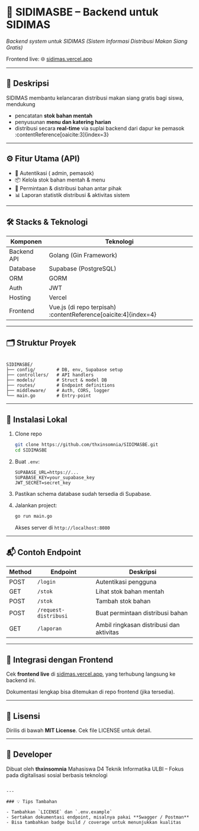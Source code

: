 # 🧾 SIDIMASBE – Backend untuk SIDIMAS  
*Backend system untuk SIDIMAS (Sistem Informasi Distribusi Makan Siang Gratis)*

Frontend live: 🌐 [sidimas.vercel.app](https://sidimas.vercel.app)

---

## 🎯 Deskripsi  
SIDIMAS membantu kelancaran distribusi makan siang gratis bagi siswa, mendukung

- pencatatan **stok bahan mentah**  
- penyusunan **menu dan katering harian**  
- distribusi secara **real‑time** via suplai backend dari dapur ke pemasok :contentReference[oaicite:3]{index=3}

---

## ⚙️ Fitur Utama (API)

- 🔐 Autentikasi ( admin, pemasok)
- 📦 Kelola stok bahan mentah & menu
- 📨 Permintaan & distribusi bahan antar pihak
- 📊 Laporan statistik distribusi & aktivitas sistem

---

## 🛠️ Stacks & Teknologi

| Komponen    | Teknologi               |
|-------------|-------------------------|
| Backend API | Golang (Gin Framework)  |
| Database    | Supabase (PostgreSQL)   |
| ORM         | GORM                    |
| Auth        | JWT                     |
| Hosting     | Vercel                  |
| Frontend    | Vue.js (di repo terpisah) :contentReference[oaicite:4]{index=4} |

---

## 🗂️ Struktur Proyek

```

SIDIMASBE/
├── config/        # DB, env, Supabase setup
├── controllers/   # API handlers
├── models/        # Struct & model DB
├── routes/        # Endpoint definitions
├── middleware/    # Auth, CORS, logger
└── main.go        # Entry-point

````

---

## 🚀 Instalasi Lokal

1. Clone repo  
   ```bash
   git clone https://github.com/thxinsomnia/SIDIMASBE.git
   cd SIDIMASBE

2. Buat `.env`:

   ```env
   SUPABASE_URL=https://...
   SUPABASE_KEY=your_supabase_key
   JWT_SECRET=secret_key
   ```

3. Pastikan schema database sudah tersedia di Supabase.

4. Jalankan project:

   ```bash
   go run main.go
   ```

   Akses server di `http://localhost:8080`

---

## 📬 Contoh Endpoint

| Method | Endpoint              | Deskripsi                                |
| ------ | --------------------- | ---------------------------------------- |
| POST   | `/login`              | Autentikasi pengguna                     |
| GET    | `/stok`               | Lihat stok bahan mentah                  |
| POST   | `/stok`               | Tambah stok bahan                        |
| POST   | `/request-distribusi` | Buat permintaan distribusi bahan         |
| GET    | `/laporan`            | Ambil ringkasan distribusi dan aktivitas |

---

## 🔗 Integrasi dengan Frontend

Cek **frontend live** di [sidimas.vercel.app](https://sidimas.vercel.app), yang terhubung langsung ke backend ini.

Dokumentasi lengkap bisa ditemukan di repo frontend (jika tersedia).

---

## 📄 Lisensi

Dirilis di bawah **MIT License**. Cek file LICENSE untuk detail.

---

## 👤 Developer

Dibuat oleh **thxinsomnia**
Mahasiswa D4 Teknik Informatika ULBI – Fokus pada digitalisasi sosial berbasis teknologi

```

---

### 💡 Tips Tambahan

- Tambahkan `LICENSE` dan `.env.example`
- Sertakan dokumentasi endpoint, misalnya pakai **Swagger / Postman**
- Bisa tambahkan badge build / coverage untuk menunjukkan kualitas

```
